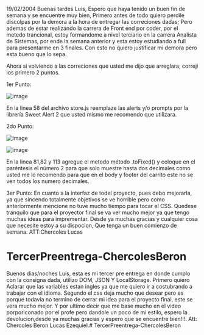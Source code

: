 19/02/2004
Buenas tardes Luis, Espero que haya tenido un buen fin de semana y se encuentre muy bien, Primero antes de todo quiero perdile disculpas por la demora 
a la hora de entregar las correciones dadas; Pero ademas de estar realizando la carrera de Front end por coder, por el metedo trancional, estoy formandome a nivel terciario
en la carrera Analista de Sistemas, por ende la semana anterior y esta estoy estudiando a full para presentarme en 3 finales.
Con esto no quiero justificar mi demora pero esta bueno que lo sepa.

Ahora si volviendo a las correciones que usted me dijo que arreglara; correji los primero 2 puntos.

1er Punto:


![image](https://github.com/LucasChercoles/TercerPreentrega-ChercolesBeron/assets/149127291/bad64b59-f999-4d1a-bcd5-022453087a4c)


En la linea 58 del archivo store.js reemplaze las alerts y/o prompts por la librería Sweet Alert 2 que usted mismo me recomendo que utilizara.

2do Punto:


![image](https://github.com/LucasChercoles/TercerPreentrega-ChercolesBeron/assets/149127291/d00d9e54-43f6-4898-884a-6ae202a40579)


![image](https://github.com/LucasChercoles/TercerPreentrega-ChercolesBeron/assets/149127291/06b1fe25-5253-4cd7-aeff-37a5cc126ebe)


En la linea 81,82 y 113 agregue el metodo método .toFixed() y coloque en el paréntesis el número 2 para que solo muestre hasta dos decimales como usted me lo recomendo para que
en el body y footer del carrito este no se ven todos los numero decimales.

3er Punto:
En cuanto a la interfaz de todel proyecto, pues debo mejorarla, ya que sincendo totalmente objetivos se ve horrible pero como anteriormente mencione no tuve mucho tiempo para tocar el CSS.
Quedese tranquilo que para el proyector final se va ver mucho mejor ya que tengo muchas ideas para imprementar.
Desde ya muchas gracias y cualquier cosa que necesite estoy a su dispocion, Que tenga un buen comienzo de semana.
ATT:Chercoles Lucas 










# TercerPreentrega-ChercolesBeron
Buenos dias/noches Luis, esta es mi tercer pre entrega en donde cumplo con la consigna dada, utilizo DOM, JSON Y LocalStorage.
Primero quiero Aclarar que las variables estan ingles ya que me quiero ir a costubrando a trabajar con el idioma.
Segundo el css deja mucho que desear pero es porque todavia no termino de cerrar mi idea para el proyecto final, este se vera mucho mejor.
Y por ultimo decir que me base mucho en el video porporiconado por el profe pero dandole un poco de mi estilo, espero 
la devolucion,desde ya muchas gracias y espero que se encuentre bien!!!.
Att: Chercoles Beron Lucas Ezequiel.# TercerPreentrega-ChercolesBeron
